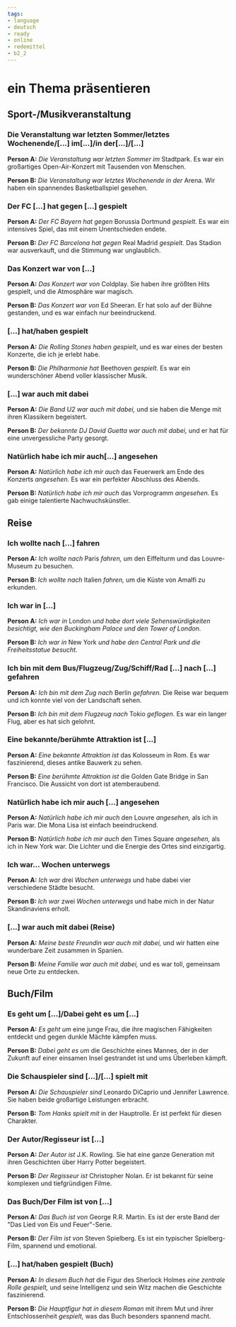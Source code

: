 ```yaml
---
tags:
- language
- deutsch
- ready
- online
- redemittel
- b2_2
---
```


# ein Thema präsentieren

## Sport-/Musikveranstaltung

### Die Veranstaltung war letzten Sommer/letztes Wochenende/[...] im[...]/in der[...]/[...]

__Person A:__ _Die Veranstaltung war letzten Sommer im_ Stadtpark. Es war ein großartiges Open-Air-Konzert mit Tausenden von Menschen.

__Person B:__ _Die Veranstaltung war letztes Wochenende in der_ Arena. Wir haben ein spannendes Basketballspiel gesehen.

### Der FC [...] hat gegen [...] gespielt

__Person A:__ _Der FC Bayern hat gegen_ Borussia Dortmund _gespielt._ Es war ein intensives Spiel, das mit einem Unentschieden endete.

__Person B:__ _Der FC Barcelona hat gegen_ Real Madrid _gespielt._ Das Stadion war ausverkauft, und die Stimmung war unglaublich.

### Das Konzert war von [...]

__Person A:__ _Das Konzert war von_ Coldplay. Sie haben ihre größten Hits gespielt, und die Atmosphäre war magisch.

__Person B:__ _Das Konzert war von_ Ed Sheeran. Er hat solo auf der Bühne gestanden, und es war einfach nur beeindruckend.

### [...] hat/haben gespielt

__Person A:__ _Die Rolling Stones haben gespielt_, und es war eines der besten Konzerte, die ich je erlebt habe.

__Person B:__ _Die Philharmonie hat_ Beethoven _gespielt._ Es war ein wunderschöner Abend voller klassischer Musik.

### [...] war auch mit dabei

__Person A:__ _Die Band U2 war auch mit dabei,_ und sie haben die Menge mit ihren Klassikern begeistert.

__Person B:__ _Der bekannte DJ David Guetta war auch mit dabei,_ und er hat für eine unvergessliche Party gesorgt.

### Natürlich habe ich mir auch[...] angesehen

__Person A:__ _Natürlich habe ich mir auch_ das Feuerwerk am Ende des Konzerts _angesehen._ Es war ein perfekter Abschluss des Abends.

__Person B:__ _Natürlich habe ich mir auch_ das Vorprogramm _angesehen._ Es gab einige talentierte Nachwuchskünstler.

## Reise

### Ich wollte nach [...] fahren

__Person A:__ _Ich wollte nach_ Paris _fahren,_ um den Eiffelturm und das Louvre-Museum zu besuchen.

__Person B:__ _Ich wollte nach_ Italien _fahren,_ um die Küste von Amalfi zu erkunden.

### Ich war in [...]

__Person A:__ _Ich war in_ London _und habe dort viele Sehenswürdigkeiten besichtigt, wie den Buckingham Palace und den Tower of London._

__Person B:__ _Ich war in_ New York _und habe den Central Park und die Freiheitsstatue besucht._

### Ich bin mit dem Bus/Flugzeug/Zug/Schiff/Rad [...] nach [...] gefahren

__Person A:__ _Ich bin mit dem Zug nach_ Berlin _gefahren._ Die Reise war bequem und ich konnte viel von der Landschaft sehen.

__Person B:__ _Ich bin mit dem Flugzeug nach_ Tokio _geflogen._ Es war ein langer Flug, aber es hat sich gelohnt.

### Eine bekannte/berühmte Attraktion ist [...]

__Person A:__ _Eine bekannte Attraktion ist_ das Kolosseum in Rom. Es war faszinierend, dieses antike Bauwerk zu sehen.

__Person B:__ _Eine berühmte Attraktion ist_ die Golden Gate Bridge in San Francisco. Die Aussicht von dort ist atemberaubend.

### Natürlich habe ich mir auch [...] angesehen

__Person A:__ _Natürlich habe ich mir auch_ den Louvre _angesehen,_ als ich in Paris war. Die Mona Lisa ist einfach beeindruckend.

__Person B:__ _Natürlich habe ich mir auch_ den Times Square _angesehen,_ als ich in New York war. Die Lichter und die Energie des Ortes sind einzigartig.

### Ich war... Wochen unterwegs

__Person A:__ _Ich war_ drei _Wochen unterwegs_ und habe dabei vier verschiedene Städte besucht.

__Person B:__ _Ich war_ zwei _Wochen unterwegs_ und habe mich in der Natur Skandinaviens erholt.

### [...] war auch mit dabei (Reise)

__Person A:__ _Meine beste Freundin war auch mit dabei,_ und wir hatten eine wunderbare Zeit zusammen in Spanien.

__Person B:__ _Meine Familie war auch mit dabei,_ und es war toll, gemeinsam neue Orte zu entdecken.

## Buch/Film

### Es geht um [...]/Dabei geht es um [...]

__Person A:__ _Es geht um_ eine junge Frau, die ihre magischen Fähigkeiten entdeckt und gegen dunkle Mächte kämpfen muss.

__Person B:__ _Dabei geht es um_ die Geschichte eines Mannes, der in der Zukunft auf einer einsamen Insel gestrandet ist und ums Überleben kämpft.

### Die Schauspieler sind [...]/[...] spielt mit

__Person A:__ _Die Schauspieler sind_ Leonardo DiCaprio und Jennifer Lawrence. Sie haben beide großartige Leistungen erbracht.

__Person B:__ _Tom Hanks spielt mit_ in der Hauptrolle. Er ist perfekt für diesen Charakter.

### Der Autor/Regisseur ist [...]

__Person A:__ _Der Autor ist_ J.K. Rowling. Sie hat eine ganze Generation mit ihren Geschichten über Harry Potter begeistert.

__Person B:__ _Der Regisseur ist_ Christopher Nolan. Er ist bekannt für seine komplexen und tiefgründigen Filme.

### Das Buch/Der Film ist von [...]

__Person A:__ _Das Buch ist von_ George R.R. Martin. Es ist der erste Band der "Das Lied von Eis und Feuer"-Serie.

__Person B:__ _Der Film ist von_ Steven Spielberg. Es ist ein typischer Spielberg-Film, spannend und emotional.

### [...] hat/haben gespielt (Buch)

__Person A:__ _In diesem Buch hat_ die Figur des Sherlock Holmes _eine zentrale Rolle gespielt,_ und seine Intelligenz und sein Witz machen die Geschichte faszinierend.

__Person B:__ _Die Hauptfigur hat in diesem Roman_ mit ihrem Mut und ihrer Entschlossenheit _gespielt,_ was das Buch besonders spannend macht.
